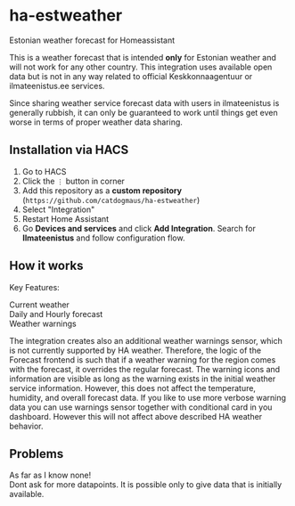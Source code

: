 # ha-estweather
Estonian weather forecast for Homeassistant

This is a weather forecast that is intended **only** for Estonian weather and will not work for any other country. This integration uses available open data but is not in any way related to official Keskkonnaagentuur or ilmateenistus.ee services.

Since sharing weather service forecast data with users in ilmateenistus is generally rubbish, it can only be guaranteed to work until things get even worse in terms of proper weather data sharing. 

## Installation via HACS

1. Go to HACS
2. Click the `⋮` button in corner
3. Add this repository as a **custom repository** (`https://github.com/catdogmaus/ha-estweather`)
4. Select "Integration"
5. Restart Home Assistant
6. Go **Devices and services** and click **Add Integration**. Search for **Ilmateenistus** and follow configuration flow.

## How it works
Key Features:

Current weather<br/>
Daily and Hourly forecast<br/>
Weather warnings<br/>

The integration creates also an additional weather warnings sensor, which is not currently supported by HA weather. Therefore, the logic of the Forecast frontend is such that if a weather warning for the region comes with the forecast, it overrides the regular forecast. The warning icons and information are visible as long as the warning exists in the initial weather service information. However, this does not affect the temperature, humidity, and overall forecast data. If you like to use more verbose warning data you can use warnings sensor together with conditional card in you dashboard. However this will not affect above described HA weather behavior.

## Problems 

As far as I know none!<br/>
Dont ask for more datapoints.   It is possible only to give data that is initially available.
